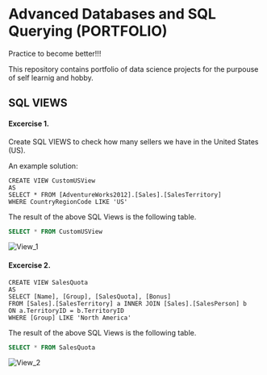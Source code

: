 # Advanced Databases and SQL Querying (PORTFOLIO)
Practice to become better!!!

This repository contains portfolio of data science projects for the purpouse of self learnig and hobby.

## SQL VIEWS
#### Excercise 1. 
Create SQL VIEWS to check how many sellers we have in the United States (US).

An example solution:

```T-SQL
CREATE VIEW CustomUSView
AS
SELECT * FROM [AdventureWorks2012].[Sales].[SalesTerritory]
WHERE CountryRegionCode LIKE 'US'
```
The result of the above SQL Views is the following table.
```SQL
SELECT * FROM CustomUSView
```
![View_1](https://github.com/GeeHouseCode/AdvancedSQLQuerying/assets/110656951/c2b09409-d4d8-430b-9b92-ea4a0aabd8f8)

#### Excercise 2.

```T-SQL
CREATE VIEW SalesQuota
AS 
SELECT [Name], [Group], [SalesQuota], [Bonus]
FROM [Sales].[SalesTerritory] a INNER JOIN [Sales].[SalesPerson] b 
ON a.TerritoryID = b.TerritoryID
WHERE [Group] LIKE 'North America'
```
The result of the above SQL Views is the following table.
```SQL
SELECT * FROM SalesQuota
```
![View_2](https://github.com/GeeHouseCode/AdvancedSQLQuerying/assets/110656951/35d27ff9-8fe8-4506-a0cd-96048f3536e1)

